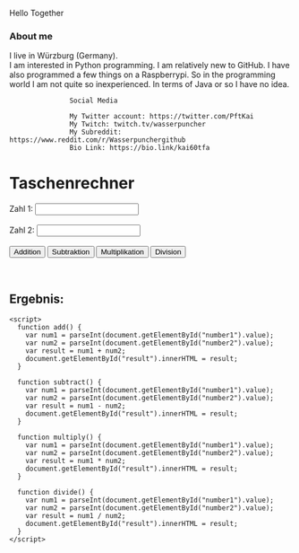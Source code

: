 Hello Together
                      
### About me
I live in Würzburg (Germany). <br>
I am interested in Python programming. 
I am relatively new to GitHub.
I have also programmed a few things on a Raspberrypi. 
So in the programming world I am not quite so inexperienced. 
In terms of Java or so I have no idea. 




                   Social Media                              

                   My Twitter account: https://twitter.com/PftKai 
                   My Twitch: twitch.tv/wasserpuncher
                   My Subreddit: https://www.reddit.com/r/Wasserpunchergithub
                   Bio Link: https://bio.link/kai60tfa 





 

  






  
  
 <h1>Taschenrechner</h1>
    <form>
      <label for="number1">Zahl 1:</label>
      <input type="number" id="number1" name="number1"><br><br>
      <label for="number2">Zahl 2:</label>
      <input type="number" id="number2" name="number2"><br><br>
      <input type="button" value="Addition" onclick="add()">
      <input type="button" value="Subtraktion" onclick="subtract()">
      <input type="button" value="Multiplikation" onclick="multiply()">
      <input type="button" value="Division" onclick="divide()">
    </form>
    <br>
    <h2>Ergebnis:</h2>
    <p id="result"></p>

    <script>
      function add() {
        var num1 = parseInt(document.getElementById("number1").value);
        var num2 = parseInt(document.getElementById("number2").value);
        var result = num1 + num2;
        document.getElementById("result").innerHTML = result;
      }

      function subtract() {
        var num1 = parseInt(document.getElementById("number1").value);
        var num2 = parseInt(document.getElementById("number2").value);
        var result = num1 - num2;
        document.getElementById("result").innerHTML = result;
      }

      function multiply() {
        var num1 = parseInt(document.getElementById("number1").value);
        var num2 = parseInt(document.getElementById("number2").value);
        var result = num1 * num2;
        document.getElementById("result").innerHTML = result;
      }

      function divide() {
        var num1 = parseInt(document.getElementById("number1").value);
        var num2 = parseInt(document.getElementById("number2").value);
        var result = num1 / num2;
        document.getElementById("result").innerHTML = result;
      }
    </script>  
  
  

  








